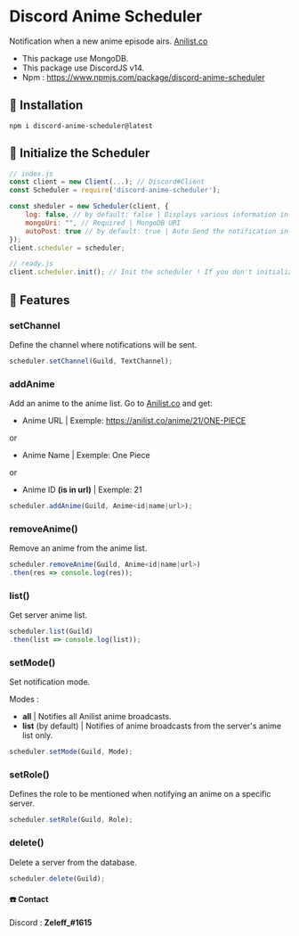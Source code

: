 # Discord Anime Scheduler

Notification when a new anime episode airs. [Anilist.co](https://anilist.co)

- This package use MongoDB.
- This package use DiscordJS v14.
- Npm : https://www.npmjs.com/package/discord-anime-scheduler

## 📁 Installation
```
npm i discord-anime-scheduler@latest
```

## 🚦 Initialize the Scheduler
```javascript
// index.js
const client = new Client(...); // Discord#Client
const Scheduler = require('discord-anime-scheduler');

const sheduler = new Scheduler(client, {
    log: false, // by default: false | Displays various information in the console.
    mongoUri: "", // Required | MongoDB URI
    autoPost: true // by default: true | Auto Send the notification in anime channel.
});
client.scheduler = scheduler;

// ready.js
client.scheduler.init(); // Init the scheduler ! If you don't initialize the scheduler, then it won't start.
```

## 🔧 Features

### setChannel
Define the channel where notifications will be sent.
```javascript
scheduler.setChannel(Guild, TextChannel);
```

### addAnime
Add an anime to the anime list.
Go to [Anilist.co](https://anilist.co) and get:

- Anime URL | Exemple: https://anilist.co/anime/21/ONE-PIECE

or

- Anime Name | Exemple: One Piece

or

- Anime ID **(is in url)** | Exemple: 21
 
```javascript
scheduler.addAnime(Guild, Anime<id|name|url>);
```

### removeAnime()
Remove an anime from the anime list.

```javascript
scheduler.removeAnime(Guild, Anime<id|name|url>)
.then(res => console.log(res));
```

### list()
Get server anime list.

```javascript
scheduler.list(Guild)
.then(list => console.log(list));
```

### setMode()
Set notification mode.

Modes : 
- **all** | Notifies all Anilist anime broadcasts.
- **list** (by default) | Notifies of anime broadcasts from the server's anime list only.

```javascript
scheduler.setMode(Guild, Mode);
```

### setRole()
Defines the role to be mentioned when notifying an anime on a specific server.

```javascript
scheduler.setRole(Guild, Role);
```

### delete()
Delete a server from the database.

```javascript
scheduler.delete(Guild);
```


#### ☎️ Contact
Discord : **Zeleff_#1615**
